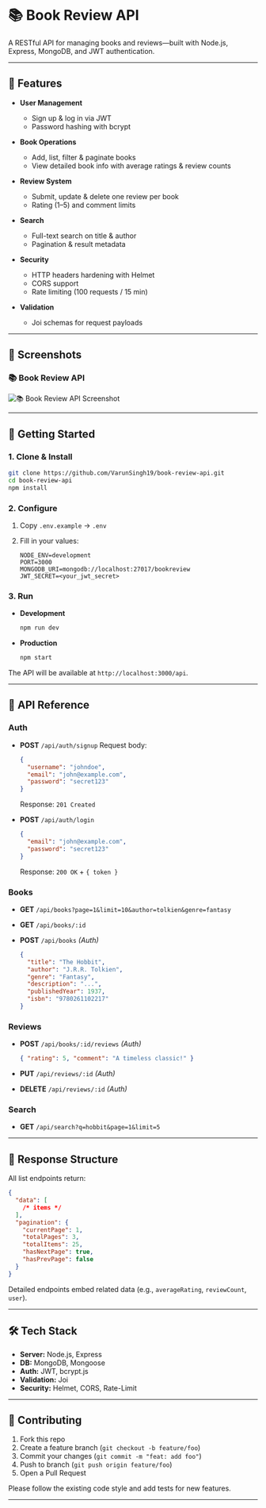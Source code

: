 # 📚 Book Review API

A RESTful API for managing books and reviews—built with Node.js, Express, MongoDB, and JWT authentication.

---

## 🚀 Features

- **User Management**

  - Sign up & log in via JWT
  - Password hashing with bcrypt

- **Book Operations**

  - Add, list, filter & paginate books
  - View detailed book info with average ratings & review counts

- **Review System**

  - Submit, update & delete one review per book
  - Rating (1–5) and comment limits

- **Search**

  - Full-text search on title & author
  - Pagination & result metadata

- **Security**

  - HTTP headers hardening with Helmet
  - CORS support
  - Rate limiting (100 requests / 15 min)

- **Validation**
  - Joi schemas for request payloads

---

## 📸 Screenshots

### 📚 Book Review API

![📚 Book Review API Screenshot](./assets/image.png)

---

## 🔧 Getting Started

### 1. Clone & Install

```bash
git clone https://github.com/VarunSingh19/book-review-api.git
cd book-review-api
npm install
```

### 2. Configure

1. Copy `.env.example` → `.env`
2. Fill in your values:

   ```env
   NODE_ENV=development
   PORT=3000
   MONGODB_URI=mongodb://localhost:27017/bookreview
   JWT_SECRET=<your_jwt_secret>
   ```

### 3. Run

- **Development**

  ```bash
  npm run dev
  ```

- **Production**

  ```bash
  npm start
  ```

The API will be available at `http://localhost:3000/api`.

---

## 📖 API Reference

### Auth

- **POST** `/api/auth/signup`
  Request body:

  ```json
  {
    "username": "johndoe",
    "email": "john@example.com",
    "password": "secret123"
  }
  ```

  Response: `201 Created`

- **POST** `/api/auth/login`

  ```json
  {
    "email": "john@example.com",
    "password": "secret123"
  }
  ```

  Response: `200 OK` + `{ token }`

### Books

- **GET** `/api/books?page=1&limit=10&author=tolkien&genre=fantasy`
- **GET** `/api/books/:id`
- **POST** `/api/books` _(Auth)_

  ```json
  {
    "title": "The Hobbit",
    "author": "J.R.R. Tolkien",
    "genre": "Fantasy",
    "description": "...",
    "publishedYear": 1937,
    "isbn": "9780261102217"
  }
  ```

### Reviews

- **POST** `/api/books/:id/reviews` _(Auth)_

  ```json
  { "rating": 5, "comment": "A timeless classic!" }
  ```

- **PUT** `/api/reviews/:id` _(Auth)_
- **DELETE** `/api/reviews/:id` _(Auth)_

### Search

- **GET** `/api/search?q=hobbit&page=1&limit=5`

---

## 🔄 Response Structure

All list endpoints return:

```json
{
  "data": [
    /* items */
  ],
  "pagination": {
    "currentPage": 1,
    "totalPages": 3,
    "totalItems": 25,
    "hasNextPage": true,
    "hasPrevPage": false
  }
}
```

Detailed endpoints embed related data (e.g., `averageRating`, `reviewCount`, `user`).

---

## 🛠️ Tech Stack

- **Server:** Node.js, Express
- **DB:** MongoDB, Mongoose
- **Auth:** JWT, bcrypt.js
- **Validation:** Joi
- **Security:** Helmet, CORS, Rate-Limit

---

## 🙌 Contributing

1. Fork this repo
2. Create a feature branch (`git checkout -b feature/foo`)
3. Commit your changes (`git commit -m "feat: add foo"`)
4. Push to branch (`git push origin feature/foo`)
5. Open a Pull Request

Please follow the existing code style and add tests for new features.

---
